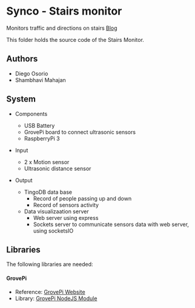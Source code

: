 # Synco - Stairs monitor

Monitors traffic and directions on stairs
[Blog](http://ipdl.gatech.edu/doie2016/projects/stair-monitor-team-5ynco/)

This folder holds the source code of the Stairs Monitor.

## Authors

* Diego Osorio
* Shambhavi Mahajan

## System

* Components
  *	USB Battery
  * GrovePi board to connect ultrasonic sensors
  * RaspberryPi 3

* Input
  * 2 x Motion sensor
  * Ultrasonic distance sensor

* Output
  * TingoDB data base
  	* Record of people passing up and down
  	* Record of sensors activity
  * Data visualizaation server
    * Web server using express
    * Sockets server to communicate sensors data with web server, using socketsIO

## Libraries

The following libraries are needed:

#### GrovePi

* Reference: [GrovePi Website](http://www.dexterindustries.com/grovepi/)
* Library: [GrovePi NodeJS Module](https://github.com/marcellobarile/GrovePi)
